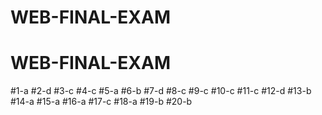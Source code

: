 # WEB-FINAL-EXAM

# WEB-FINAL-EXAM
#1-a
#2-d
#3-c
#4-c
#5-a
#6-b
#7-d
#8-c
#9-c
#10-c
#11-c
#12-d
#13-b
#14-a
#15-a
#16-a
#17-c
#18-a
#19-b
#20-b
